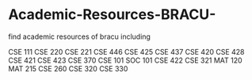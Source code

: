 # Academic-Resources-BRACU-
find academic resources of bracu including 

CSE 111
CSE 220
CSE 221
CSE 446
CSE 425
CSE 437
CSE 420
CSE 428
CSE 421
CSE 423
CSE 370
CSE 101 
SOC 101
CSE 422
CSE 321
MAT 120
MAT 215
CSE 260
CSE 320
CSE 330
